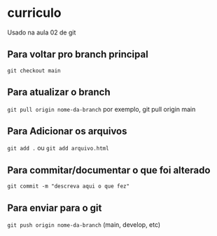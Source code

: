 # curriculo
Usado na aula 02 de git

## Para voltar pro branch principal
`git checkout main`

## Para atualizar o branch
`git pull origin nome-da-branch`
por exemplo, git pull origin main

## Para Adicionar os arquivos
`git add .` ou `git add arquivo.html`

## Para commitar/documentar o que foi alterado
`git commit -m "descreva aqui o que fez"`

## Para enviar para o git
`git push origin nome-da-branch` (main, develop, etc)